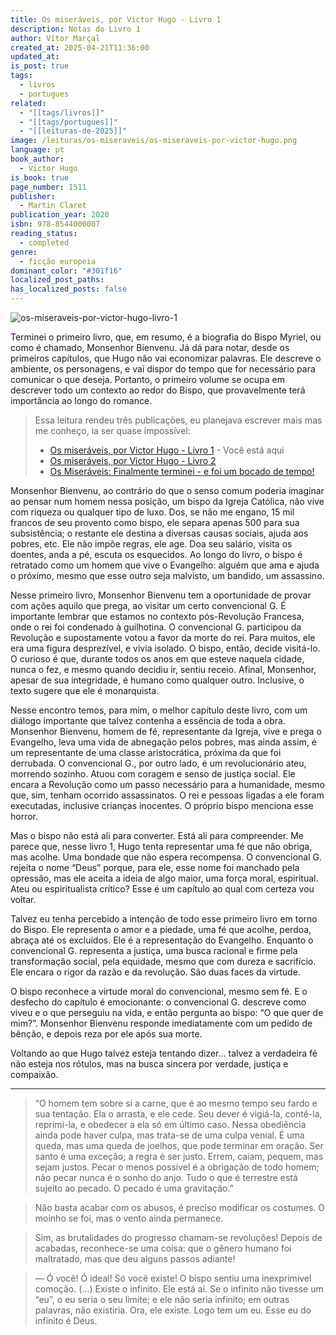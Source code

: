 ```yaml
---
title: Os miseráveis, por Victor Hugo - Livro 1
description: Notas do Livro 1
author: Vítor Marçal
created_at: 2025-04-21T11:36:00
updated_at: 
is_post: true
tags:
  - livros
  - portugues
related:
  - "[[tags/livros]]"
  - "[[tags/portugues]]"
  - "[[leituras-de-2025]]"
image: /leituras/os-miseraveis/os-miseraveis-por-victor-hugo.png
language: pt
book_author:
  - Victor Hugo
is_book: true
page_number: 1511
publisher:
  - Martin Claret
publication_year: 2020
isbn: 978-8544000007
reading_status:
  - completed
genre:
  - ficção europeia
dominant_color: "#301f16"
localized_post_paths: 
has_localized_posts: false
---
```

![os-miseraveis-por-victor-hugo-livro-1](/leituras/os-miseraveis/os-miseraveis-por-victor-hugo.png)

Terminei o primeiro livro, que, em resumo, é a biografia do Bispo Myriel, ou como é chamado, Monsenhor Bienvenu. Já dá para notar, desde os primeiros capítulos, que Hugo não vai economizar palavras. Ele descreve o ambiente, os personagens, e vai dispor do tempo que for necessário para comunicar o que deseja. Portanto, o primeiro volume se ocupa em descrever todo um contexto ao redor do Bispo, que provavelmente terá importância ao longo do romance.

> Essa leitura rendeu três publicações, eu planejava escrever mais mas me conheço, ia ser quase impossível:
> * [Os miseráveis, por Victor Hugo - Livro 1](/leituras/os-miseraveis/os-miseraveis-por-victor-hugo-livro-1) - Você está aqui
> * [Os miseráveis, por Victor Hugo - Livro 2](/leituras/os-miseraveis/os-miseraveis-por-victor-hugo-livro-2)
> * [Os Miseráveis: Finalmente terminei - e foi um bocado de tempo!](/leituras/os-miseraveis/os-miseraveis-por-victor-hugo-finalmente-terminei)

Monsenhor Bienvenu, ao contrário do que o senso comum poderia imaginar ao pensar num homem nessa posição, um bispo da Igreja Católica, não vive com riqueza ou qualquer tipo de luxo. Dos, se não me engano, 15 mil francos de seu provento como bispo, ele separa apenas 500 para sua subsistência; o restante ele destina a diversas causas sociais, ajuda aos pobres, etc. Ele não impõe regras, ele age. Doa seu salário, visita os doentes, anda a pé, escuta os esquecidos. Ao longo do livro, o bispo é retratado como um homem que vive o Evangelho: alguém que ama e ajuda o próximo, mesmo que esse outro seja malvisto, um bandido, um assassino.

Nesse primeiro livro, Monsenhor Bienvenu tem a oportunidade de provar com ações aquilo que prega, ao visitar um certo convencional G. É importante lembrar que estamos no contexto pós-Revolução Francesa, onde o rei foi condenado à guilhotina. O convencional G. participou da Revolução e supostamente votou a favor da morte do rei. Para muitos, ele era uma figura desprezível, e vivia isolado. O bispo, então, decide visitá-lo. O curioso é que, durante todos os anos em que esteve naquela cidade, nunca o fez, e mesmo quando decidiu ir, sentiu receio. Afinal, Monsenhor, apesar de sua integridade, é humano como qualquer outro. Inclusive, o texto sugere que ele é monarquista.

Nesse encontro temos, para mim, o melhor capítulo deste livro, com um diálogo importante que talvez contenha a essência de toda a obra. Monsenhor Bienvenu, homem de fé, representante da Igreja, vive e prega o Evangelho, leva uma vida de abnegação pelos pobres, mas ainda assim, é um representante de uma classe aristocrática, próxima da que foi derrubada. O convencional G., por outro lado, é um revolucionário ateu, morrendo sozinho. Atuou com coragem e senso de justiça social. Ele encara a Revolução como um passo necessário para a humanidade, mesmo que, sim, tenham ocorrido assassinatos. O rei e pessoas ligadas a ele foram executadas, inclusive crianças inocentes. O próprio bispo menciona esse horror.

Mas o bispo não está ali para converter. Está ali para compreender. Me parece que, nesse livro 1, Hugo tenta representar uma fé que não obriga, mas acolhe. Uma bondade que não espera recompensa. O convencional G. rejeita o nome “Deus” porque, para ele, esse nome foi manchado pela opressão, mas ele aceita a ideia de algo maior, uma força moral, espiritual. Ateu ou espiritualista crítico? Esse é um capítulo ao qual com certeza vou voltar.

Talvez eu tenha percebido a intenção de todo esse primeiro livro em torno do Bispo. Ele representa o amor e a piedade, uma fé que acolhe, perdoa, abraça até os excluídos. Ele é a representação do Evangelho. Enquanto o convencional G. representa a justiça, uma busca racional e firme pela transformação social, pela equidade, mesmo que com dureza e sacrifício. Ele encara o rigor da razão e da revolução. São duas faces da virtude.

O bispo reconhece a virtude moral do convencional, mesmo sem fé. E o desfecho do capítulo é emocionante: o convencional G. descreve como viveu e o que perseguiu na vida, e então pergunta ao bispo: “O que quer de mim?”. Monsenhor Bienvenu responde imediatamente com um pedido de bênção, e depois reza por ele após sua morte. 

Voltando ao que Hugo talvez esteja tentando dizer… talvez a verdadeira fé não esteja nos rótulos, mas na busca sincera por verdade, justiça e compaixão.

--- 

> “O homem tem sobre si a carne, que é ao mesmo tempo seu fardo e sua tentação. Ela o arrasta, e ele cede. Seu dever é vigiá-la, contê-la, reprimi-la, e obedecer a ela só em último caso. Nessa obediência ainda pode haver culpa, mas trata-se de uma culpa venial. É uma queda, mas uma queda de joelhos, que pode terminar em oração. Ser santo é uma exceção; a regra é ser justo. Errem, caiam, pequem, mas sejam justos. Pecar o menos possível é a obrigação de todo homem; não pecar nunca é o sonho do anjo. Tudo o que é terrestre está sujeito ao pecado. O pecado é uma gravitação.”

> Não basta acabar com os abusos, é preciso modificar os costumes. O moinho se foi, mas o vento ainda permanece.

> Sim, as brutalidades do progresso chamam-se revoluções! Depois de acabadas, reconhece-se uma coisa: que o gênero humano foi maltratado, mas que deu alguns passos adiante!

> — Ó você! Ó ideal! Só você existe! O bispo sentiu uma inexprimível comoção.
>  (...) Existe o infinito. Ele está aí. Se o infinito não tivesse um “eu”, o eu seria o seu limite; e ele não seria infinito; em outras palavras, não existiria.
>  Ora, ele existe. Logo tem um eu. Esse eu do infinito é Deus.

